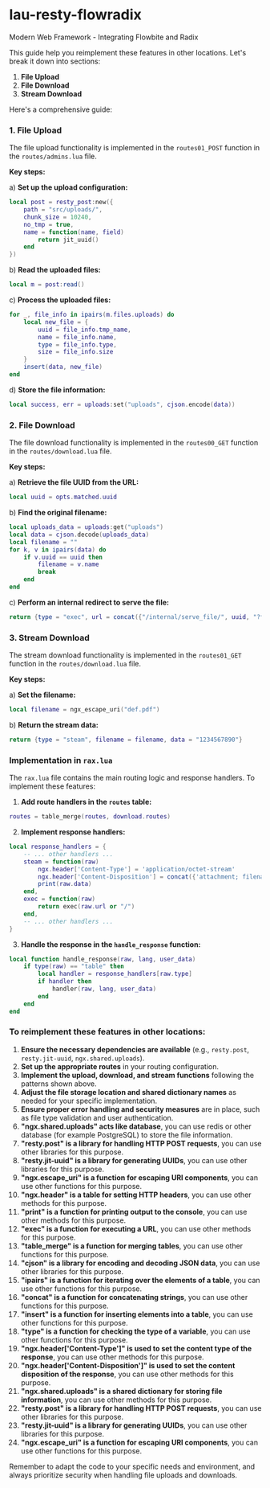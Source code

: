 # lau-resty-flowradix
Modern Web Framework - Integrating Flowbite and Radix


This guide help you reimplement these features in other locations. Let's break it down into sections:

1. **File Upload**
2. **File Download**
3. **Stream Download**

Here's a comprehensive guide:

### 1. File Upload

The file upload functionality is implemented in the `routes01_POST` function in the `routes/admins.lua` file.

**Key steps:**

a) **Set up the upload configuration:**
```lua
local post = resty_post:new({
    path = "src/uploads/",
    chunk_size = 10240,
    no_tmp = true,
    name = function(name, field)
        return jit_uuid()
    end
})
```

b) **Read the uploaded files:**
```lua
local m = post:read()
```

c) **Process the uploaded files:**
```lua
for _, file_info in ipairs(m.files.uploads) do
    local new_file = {
        uuid = file_info.tmp_name,
        name = file_info.name,
        type = file_info.type,
        size = file_info.size
    }
    insert(data, new_file)
end
```

d) **Store the file information:**
```lua
local success, err = uploads:set("uploads", cjson.encode(data))
```

### 2. File Download

The file download functionality is implemented in the `routes00_GET` function in the `routes/download.lua` file.

**Key steps:**

a) **Retrieve the file UUID from the URL:**
```lua
local uuid = opts.matched.uuid
```

b) **Find the original filename:**
```lua
local uploads_data = uploads:get("uploads")
local data = cjson.decode(uploads_data)
local filename = ""
for k, v in ipairs(data) do
    if v.uuid == uuid then
        filename = v.name
        break
    end
end
```

c) **Perform an internal redirect to serve the file:**
```lua
return {type = "exec", url = concat({"/internal/serve_file/", uuid, "?filename=", filename}, "")}
```

### 3. Stream Download

The stream download functionality is implemented in the `routes01_GET` function in the `routes/download.lua` file.

**Key steps:**

a) **Set the filename:**
```lua
local filename = ngx_escape_uri("def.pdf")
```

b) **Return the stream data:**
```lua
return {type = "steam", filename = filename, data = "1234567890"}
```

### Implementation in `rax.lua`

The `rax.lua` file contains the main routing logic and response handlers. To implement these features:

1. **Add route handlers in the `routes` table:**
```lua
routes = table_merge(routes, download.routes)
```

2. **Implement response handlers:**
```lua
local response_handlers = {
    -- ... other handlers ...
    steam = function(raw)
        ngx.header['Content-Type'] = 'application/octet-stream'
        ngx.header['Content-Disposition'] = concat({'attachment; filename="' , raw.filename , '"' }, '')
        print(raw.data)
    end,
    exec = function(raw)
        return exec(raw.url or "/")
    end,
    -- ... other handlers ...
}
```

3. **Handle the response in the `handle_response` function:**
```lua
local function handle_response(raw, lang, user_data)
    if type(raw) == "table" then
        local handler = response_handlers[raw.type]
        if handler then
            handler(raw, lang, user_data)
        end
    end
end
```

### To reimplement these features in other locations:

1. **Ensure the necessary dependencies are available** (e.g., `resty.post`, `resty.jit-uuid`, `ngx.shared.uploads`).
2. **Set up the appropriate routes** in your routing configuration.
3. **Implement the upload, download, and stream functions** following the patterns shown above.
4. **Adjust the file storage location and shared dictionary names** as needed for your specific implementation.
5. **Ensure proper error handling and security measures** are in place, such as file type validation and user authentication.
6. **"ngx.shared.uploads" acts like database**, you can use redis or other database (for example PostgreSQL) to store the file information.
7. **"resty.post" is a library for handling HTTP POST requests**, you can use other libraries for this purpose.
8. **"resty.jit-uuid" is a library for generating UUIDs**, you can use other libraries for this purpose.
9. **"ngx.escape_uri" is a function for escaping URI components**, you can use other functions for this purpose.
10. **"ngx.header" is a table for setting HTTP headers**, you can use other methods for this purpose.
11. **"print" is a function for printing output to the console**, you can use other methods for this purpose.
12. **"exec" is a function for executing a URL**, you can use other methods for this purpose.
13. **"table_merge" is a function for merging tables**, you can use other functions for this purpose.
14. **"cjson" is a library for encoding and decoding JSON data**, you can use other libraries for this purpose.
15. **"ipairs" is a function for iterating over the elements of a table**, you can use other functions for this purpose.
16. **"concat" is a function for concatenating strings**, you can use other functions for this purpose.
17. **"insert" is a function for inserting elements into a table**, you can use other functions for this purpose.
18. **"type" is a function for checking the type of a variable**, you can use other functions for this purpose.
19. **"ngx.header['Content-Type']" is used to set the content type of the response**, you can use other methods for this purpose.
20. **"ngx.header['Content-Disposition']" is used to set the content disposition of the response**, you can use other methods for this purpose.
21. **"ngx.shared.uploads" is a shared dictionary for storing file information**, you can use other methods for this purpose.
22. **"resty.post" is a library for handling HTTP POST requests**, you can use other libraries for this purpose.
23. **"resty.jit-uuid" is a library for generating UUIDs**, you can use other libraries for this purpose.
24. **"ngx.escape_uri" is a function for escaping URI components**, you can use other functions for this purpose.

Remember to adapt the code to your specific needs and environment, and always prioritize security when handling file uploads and downloads.
